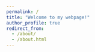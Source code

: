 ```yaml
---
permalink: /
title: "Welcome to my webpage!"
author_profile: true
redirect_from: 
  - /about/
  - /about.html
---
```



